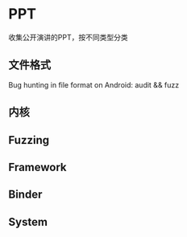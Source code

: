 # PPT 
收集公开演讲的PPT，按不同类型分类

## 文件格式 

Bug hunting in file format on Android: audit && fuzz

## 内核

## Fuzzing

## Framework

## Binder

## System


